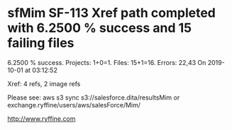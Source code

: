 # sfMim SF-113 Xref path completed with 6.2500 % success and 15 failing files

6.2500 % success. Projects: 1+0=1.  Files: 15+1=16. Errors: 22,43  On 2019-10-01 at 03:12:52

Xref: 4 refs, 2 image refs

Please see: aws s3 sync s3://salesforce.dita/resultsMim or exchange.ryffine/users/aws/salesForce/Mim/

http://www.ryffine.com
